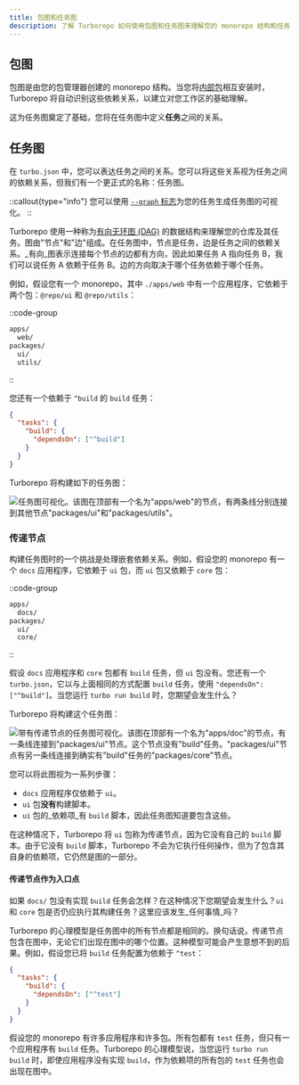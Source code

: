 ```yaml
---
title: 包图和任务图
description: 了解 Turborepo 如何使用包图和任务图来理解您的 monorepo 结构和任务依赖关系。
---
```


## 包图

包图是由您的包管理器创建的 monorepo 结构。当您将[内部包](/core-concepts/internal-packages)相互安装时，Turborepo 将自动识别这些依赖关系，以建立对您工作区的基础理解。

这为任务图奠定了基础，您将在任务图中定义**任务**之间的关系。

## 任务图

在 `turbo.json` 中，您可以表达任务之间的关系。您可以将这些关系视为任务之间的依赖关系，但我们有一个更正式的名称：任务图。

::callout{type="info"}
您可以使用 [`--graph` 标志](/api-reference/commands/run#--graph-file-type)为您的任务生成任务图的可视化。
::

Turborepo 使用一种称为[有向无环图 (DAG)](https://en.wikipedia.org/wiki/Directed_acyclic_graph) 的数据结构来理解您的仓库及其任务。图由"节点"和"边"组成。在任务图中，节点是任务，边是任务之间的依赖关系。_有向_图表示连接每个节点的边都有方向，因此如果任务 A 指向任务 B，我们可以说任务 A 依赖于任务 B。边的方向取决于哪个任务依赖于哪个任务。

例如，假设您有一个 monorepo，其中 `./apps/web` 中有一个应用程序，它依赖于两个包：`@repo/ui` 和 `@repo/utils`：

::code-group

```bash [目录结构]
apps/
  web/
packages/
  ui/
  utils/
```

::

您还有一个依赖于 `^build` 的 `build` 任务：

```json title="./turbo.json"
{
  "tasks": {
    "build": {
      "dependsOn": ["^build"]
    }
  }
}
```

Turborepo 将构建如下的任务图：

![任务图可视化。该图在顶部有一个名为"apps/web"的节点，有两条线分别连接到其他节点"packages/ui"和"packages/utils"。](https://turborepo.com/_next/image?url=%2F_next%2Fstatic%2Fmedia%2Fsimple-task-graph.ac89377c.png&w=1920&q=75&dpl=dpl_6NV6c8rcfjbMVsp2deeeziNWVkEP)

### 传递节点

构建任务图时的一个挑战是处理嵌套依赖关系。例如，假设您的 monorepo 有一个 `docs` 应用程序，它依赖于 `ui` 包，而 `ui` 包又依赖于 `core` 包：

::code-group

```bash [目录结构]
apps/
  docs/
packages/
  ui/
  core/
```

::

假设 `docs` 应用程序和 `core` 包都有 `build` 任务，但 `ui` 包没有。您还有一个 `turbo.json`，它以与上面相同的方式配置 `build` 任务，使用 `"dependsOn": ["^build"]`。当您运行 `turbo run build` 时，您期望会发生什么？

Turborepo 将构建这个任务图：

![带有传递节点的任务图可视化。该图在顶部有一个名为"apps/doc"的节点，有一条线连接到"packages/ui"节点。这个节点没有"build"任务。"packages/ui"节点有另一条线连接到确实有"build"任务的"packages/core"节点。](https://turborepo.com/_next/image?url=%2F_next%2Fstatic%2Fmedia%2Ftransitive-nodes.3171799c.png&w=1920&q=75&dpl=dpl_6NV6c8rcfjbMVsp2deeeziNWVkEP)

您可以将此图视为一系列步骤：

- `docs` 应用程序仅依赖于 `ui`。
- `ui` 包**没有**构建脚本。
- `ui` 包的_依赖项_有 `build` 脚本，因此任务图知道要包含这些。

在这种情况下，Turborepo 将 `ui` 包称为传递节点，因为它没有自己的 `build` 脚本。由于它没有 `build` 脚本，Turborepo 不会为它执行任何操作，但为了包含其自身的依赖项，它仍然是图的一部分。

#### 传递节点作为入口点

如果 `docs/` 包没有实现 `build` 任务会怎样？在这种情况下您期望会发生什么？`ui` 和 `core` 包是否仍应执行其构建任务？这里应该发生_任何事情_吗？

Turborepo 的心理模型是任务图中的所有节点都是相同的。换句话说，传递节点包含在图中，无论它们出现在图中的哪个位置。这种模型可能会产生意想不到的后果。例如，假设您已将 `build` 任务配置为依赖于 `^test`：

```json title="./turbo.json"
{
  "tasks": {
    "build": {
      "dependsOn": ["^test"]
    }
  }
}
```

假设您的 monorepo 有许多应用程序和许多包。所有包都有 `test` 任务，但只有一个应用程序有 `build` 任务。Turborepo 的心理模型说，当您运行 `turbo run build` 时，即使应用程序没有实现 `build`，作为依赖项的所有包的 `test` 任务也会出现在图中。
